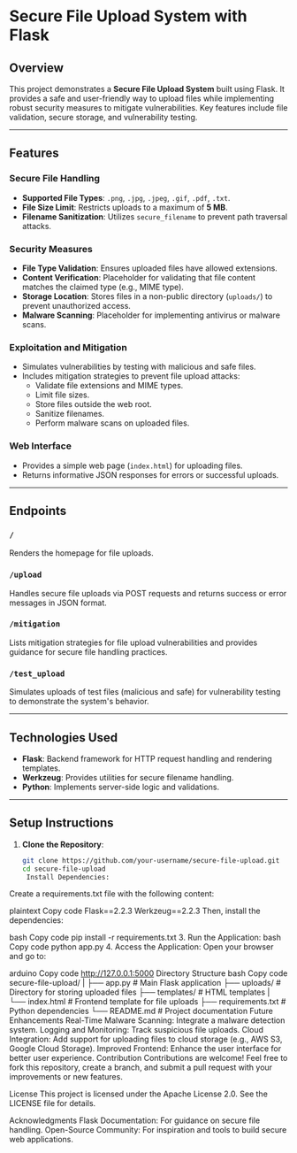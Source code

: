 # Secure File Upload System with Flask

## Overview
This project demonstrates a **Secure File Upload System** built using Flask. It provides a safe and user-friendly way to upload files while implementing robust security measures to mitigate vulnerabilities. Key features include file validation, secure storage, and vulnerability testing.

---

## Features

### Secure File Handling
- **Supported File Types**: `.png`, `.jpg`, `.jpeg`, `.gif`, `.pdf`, `.txt`.
- **File Size Limit**: Restricts uploads to a maximum of **5 MB**.
- **Filename Sanitization**: Utilizes `secure_filename` to prevent path traversal attacks.

### Security Measures
- **File Type Validation**: Ensures uploaded files have allowed extensions.
- **Content Verification**: Placeholder for validating that file content matches the claimed type (e.g., MIME type).
- **Storage Location**: Stores files in a non-public directory (`uploads/`) to prevent unauthorized access.
- **Malware Scanning**: Placeholder for implementing antivirus or malware scans.

### Exploitation and Mitigation
- Simulates vulnerabilities by testing with malicious and safe files.
- Includes mitigation strategies to prevent file upload attacks:
  - Validate file extensions and MIME types.
  - Limit file sizes.
  - Store files outside the web root.
  - Sanitize filenames.
  - Perform malware scans on uploaded files.

### Web Interface
- Provides a simple web page (`index.html`) for uploading files.
- Returns informative JSON responses for errors or successful uploads.

---

## Endpoints

### `/`
Renders the homepage for file uploads.

### `/upload`
Handles secure file uploads via POST requests and returns success or error messages in JSON format.

### `/mitigation`
Lists mitigation strategies for file upload vulnerabilities and provides guidance for secure file handling practices.

### `/test_upload`
Simulates uploads of test files (malicious and safe) for vulnerability testing to demonstrate the system's behavior.

---

## Technologies Used
- **Flask**: Backend framework for HTTP request handling and rendering templates.
- **Werkzeug**: Provides utilities for secure filename handling.
- **Python**: Implements server-side logic and validations.

---

## Setup Instructions

1. **Clone the Repository**:
   ```bash
   git clone https://github.com/your-username/secure-file-upload.git
   cd secure-file-upload
    Install Dependencies:
Create a requirements.txt file with the following content:

plaintext
Copy code
Flask==2.2.3
Werkzeug==2.2.3
Then, install the dependencies:

bash
Copy code
pip install -r requirements.txt
3. Run the Application:
bash
Copy code
python app.py
4. Access the Application:
Open your browser and go to:

arduino
Copy code
http://127.0.0.1:5000
Directory Structure
bash
Copy code
secure-file-upload/
|
├── app.py               # Main Flask application
├── uploads/             # Directory for storing uploaded files
├── templates/           # HTML templates
|    └── index.html      # Frontend template for file uploads
├── requirements.txt     # Python dependencies
└── README.md            # Project documentation
Future Enhancements
Real-Time Malware Scanning: Integrate a malware detection system.
Logging and Monitoring: Track suspicious file uploads.
Cloud Integration: Add support for uploading files to cloud storage (e.g., AWS S3, Google Cloud Storage).
Improved Frontend: Enhance the user interface for better user experience.
Contribution
Contributions are welcome! Feel free to fork this repository, create a branch, and submit a pull request with your improvements or new features.

License
This project is licensed under the Apache License 2.0. See the LICENSE file for details.

Acknowledgments
Flask Documentation: For guidance on secure file handling.
Open-Source Community: For inspiration and tools to build secure web applications.
